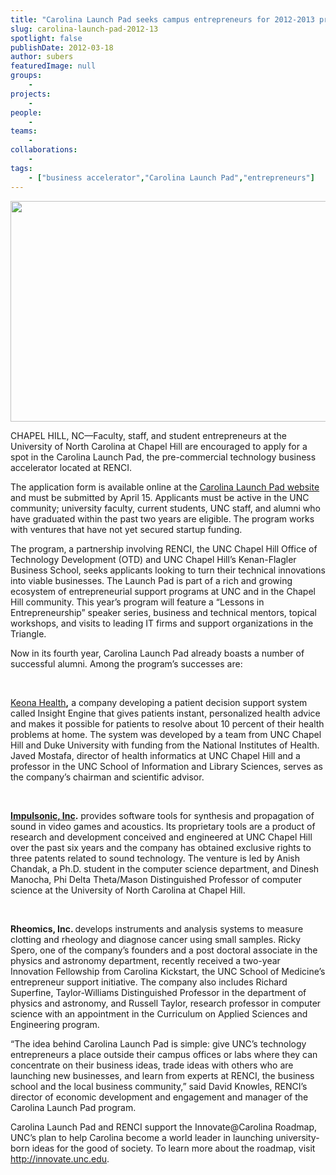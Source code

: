 ```yaml
---
title: "Carolina Launch Pad seeks campus entrepreneurs for 2012-2013 program year"
slug: carolina-launch-pad-2012-13
spotlight: false
publishDate: 2012-03-18
author: subers
featuredImage: null
groups:
    - 
projects:
    - 
people:
    - 
teams: 
    - 
collaborations:
    - 
tags:
    - ["business accelerator","Carolina Launch Pad","entrepreneurs"]
---
```

<a href="https://www.renci.org/wp-content/uploads/2012/03/CLP1.jpg"><img class="size-large wp-image-12067 alignleft" title="CLP" alt="" src="https://www.renci.org/wp-content/uploads/2013/11/CLP1.jpg" width="640" height="353" /></a>

CHAPEL HILL, NC—Faculty, staff, and student entrepreneurs at the University of North Carolina at Chapel Hill are encouraged to apply for a spot in the Carolina Launch Pad, the pre-commercial technology business accelerator located at RENCI.<!--more-->

The application form is available online at the <a href="http://www.carolinalaunchpad.org">Carolina Launch Pad website</a> and must be submitted by April 15. Applicants must be active in the UNC community; university faculty, current students, UNC staff, and alumni who have graduated within the past two years are eligible. The program works with ventures that have not yet secured startup funding.

The program, a partnership involving RENCI, the UNC Chapel Hill Office of Technology Development (OTD) and UNC Chapel Hill’s Kenan-Flagler Business School, seeks applicants looking to turn their technical innovations into viable businesses. The Launch Pad is part of a rich and growing ecosystem of entrepreneurial support programs at UNC and in the Chapel Hill community. This year’s program will feature a “Lessons in Entrepreneurship” speaker series, business and technical mentors, topical workshops, and visits to leading IT firms and support organizations in the Triangle.

Now in its fourth year, Carolina Launch Pad already boasts a number of successful alumni. Among the program’s successes are:

&nbsp;

<a href="http://keonahealth.com/">Keona Health</a><strong>,</strong> a company developing a patient decision support system called Insight Engine that gives patients instant, personalized health advice and makes it possible for patients to resolve about 10 percent of their health problems at home. The system was developed by a team from UNC Chapel Hill and Duke University with funding from the National Institutes of Health. Javed Mostafa, director of health informatics at UNC Chapel Hill and a professor in the UNC School of Information and Library Sciences, serves as the company’s chairman and scientific advisor.<strong> </strong>

&nbsp;

<a href="http://www.impulsonic.com/"><strong>Impulsonic, Inc</strong></a><strong>.</strong> provides software tools for synthesis and propagation of sound in video games and acoustics. Its proprietary tools are a product of research and development conceived and engineered at UNC Chapel Hill over the past six years and the company has obtained exclusive rights to three patents related to sound technology. The venture is led by Anish Chandak, a Ph.D. student in the computer science department, and Dinesh Manocha, Phi Delta Theta/Mason Distinguished Professor of computer science at the University of North Carolina at Chapel Hill.

&nbsp;

<strong>Rheomics, Inc.</strong><strong> </strong>develops instruments and analysis systems to measure clotting and rheology and diagnose cancer using small samples. Ricky Spero, one of the company’s founders and a post doctoral associate in the physics and astronomy department, recently received a two-year Innovation Fellowship from Carolina Kickstart, the UNC School of Medicine’s entrepreneur support initiative. The company also includes Richard Superfine, Taylor-Williams Distinguished Professor in the department of physics and astronomy, and Russell Taylor, research professor in computer science with an appointment in the Curriculum on Applied Sciences and Engineering program.

“The idea behind Carolina Launch Pad is simple: give UNC’s technology entrepreneurs a place outside their campus offices or labs where they can concentrate on their business ideas, trade ideas with others who are launching new businesses, and learn from experts at RENCI, the business school and the local business community,” said David Knowles, RENCI’s director of economic development and engagement and manager of the Carolina Launch Pad program.

Carolina Launch Pad and RENCI support the Innovate@Carolina Roadmap, UNC’s plan to help Carolina become a world leader in launching university-born ideas for the good of society. To learn more about the roadmap, visit <a href="http://innovate.unc.edu">http://innovate.unc.edu</a>.

&nbsp;

&nbsp;

&nbsp;
